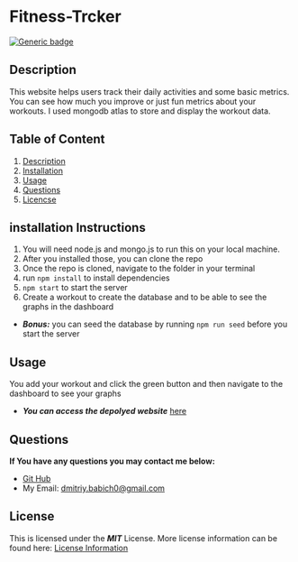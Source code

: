 # Fitness-Trcker
[![Generic badge](https://img.shields.io/badge/License-mit-green.svg)](https://shields.io)
## Description <a name="description"></a>

This website helps users track their daily activities and some basic metrics. You can see how much you improve or just fun metrics about your workouts. I used mongodb atlas to store and display the workout data.

## Table of Content
1. [Description](#description)
2. [Installation](#installation)
3. [Usage](#usage)
4. [Questions](#questions)
5. [Licencse](#license)

## installation Instructions <a name="installation"></a>
1. You will need node.js and mongo.js to run this on your local machine.
2. After you installed those, you can clone the repo
3. Once the repo is cloned, navigate to the folder in your terminal
4. run `npm install` to install dependencies
5. `npm start` to start the server
6. Create a workout to create the database and to be able to see the graphs in the dashboard
 - ***Bonus:*** you can seed the database by running `npm run seed` before you start the server
## Usage <a name="usage"></a>
You add your workout and click the green button and then navigate to the dashboard to see your graphs 

- ***You can access the depolyed website*** [here](https://dmitriys-fitness-tracker.herokuapp.com/?id=6110ac0509b07f00157a133f)
## Questions <a name="questions"></a>
**If You have any questions you may contact me below:**
- [Git Hub](https://github.com/Dimavich	)
- My Email: dmitriy.babich0@gmail.com

## License <a name="license"></a>
This is licensed under the ***MIT*** License. More license information can be found here: [License Information](https://docs.github.com/en/github/creating-cloning-and-archiving-repositories/licensing-a-repository)
